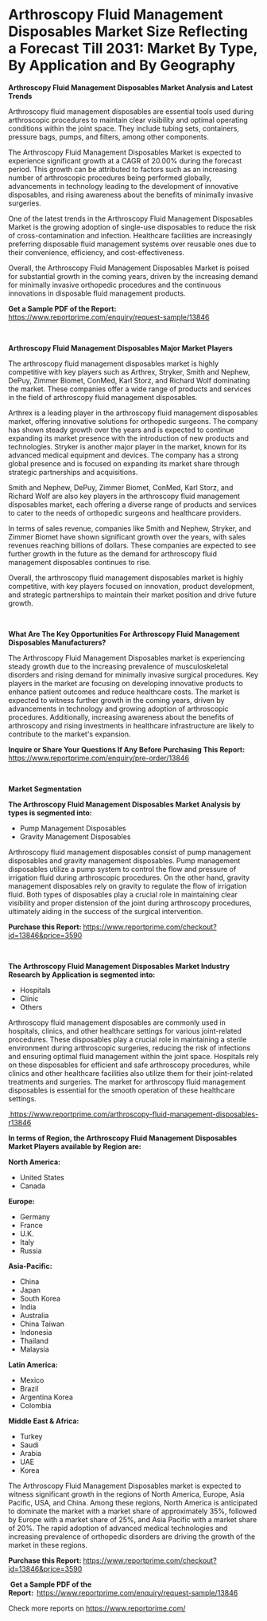 <p><h1>Arthroscopy Fluid Management Disposables Market Size Reflecting a Forecast Till 2031: Market By Type, By Application and By Geography</h1></p><p><strong>Arthroscopy Fluid Management Disposables Market Analysis and Latest Trends</strong></p>
<p><p>Arthroscopy fluid management disposables are essential tools used during arthroscopic procedures to maintain clear visibility and optimal operating conditions within the joint space. They include tubing sets, containers, pressure bags, pumps, and filters, among other components.</p><p>The Arthroscopy Fluid Management Disposables Market is expected to experience significant growth at a CAGR of 20.00% during the forecast period. This growth can be attributed to factors such as an increasing number of arthroscopic procedures being performed globally, advancements in technology leading to the development of innovative disposables, and rising awareness about the benefits of minimally invasive surgeries.</p><p>One of the latest trends in the Arthroscopy Fluid Management Disposables Market is the growing adoption of single-use disposables to reduce the risk of cross-contamination and infection. Healthcare facilities are increasingly preferring disposable fluid management systems over reusable ones due to their convenience, efficiency, and cost-effectiveness.</p><p>Overall, the Arthroscopy Fluid Management Disposables Market is poised for substantial growth in the coming years, driven by the increasing demand for minimally invasive orthopedic procedures and the continuous innovations in disposable fluid management products.</p></p>
<p><strong>Get a Sample PDF of the Report:&nbsp;</strong> <a href="https://www.reportprime.com/enquiry/request-sample/13846">https://www.reportprime.com/enquiry/request-sample/13846</a></p>
<p>&nbsp;</p>
<p><strong>Arthroscopy Fluid Management Disposables Major Market Players</strong></p>
<p><p>The arthroscopy fluid management disposables market is highly competitive with key players such as Arthrex, Stryker, Smith and Nephew, DePuy, Zimmer Biomet, ConMed, Karl Storz, and Richard Wolf dominating the market. These companies offer a wide range of products and services in the field of arthroscopy fluid management disposables.</p><p>Arthrex is a leading player in the arthroscopy fluid management disposables market, offering innovative solutions for orthopedic surgeons. The company has shown steady growth over the years and is expected to continue expanding its market presence with the introduction of new products and technologies. Stryker is another major player in the market, known for its advanced medical equipment and devices. The company has a strong global presence and is focused on expanding its market share through strategic partnerships and acquisitions.</p><p>Smith and Nephew, DePuy, Zimmer Biomet, ConMed, Karl Storz, and Richard Wolf are also key players in the arthroscopy fluid management disposables market, each offering a diverse range of products and services to cater to the needs of orthopedic surgeons and healthcare providers.</p><p>In terms of sales revenue, companies like Smith and Nephew, Stryker, and Zimmer Biomet have shown significant growth over the years, with sales revenues reaching billions of dollars. These companies are expected to see further growth in the future as the demand for arthroscopy fluid management disposables continues to rise.</p><p>Overall, the arthroscopy fluid management disposables market is highly competitive, with key players focused on innovation, product development, and strategic partnerships to maintain their market position and drive future growth.</p></p>
<p>&nbsp;</p>
<p><strong>What Are The Key Opportunities For Arthroscopy Fluid Management Disposables Manufacturers?</strong></p>
<p><p>The Arthroscopy Fluid Management Disposables market is experiencing steady growth due to the increasing prevalence of musculoskeletal disorders and rising demand for minimally invasive surgical procedures. Key players in the market are focusing on developing innovative products to enhance patient outcomes and reduce healthcare costs. The market is expected to witness further growth in the coming years, driven by advancements in technology and growing adoption of arthroscopic procedures. Additionally, increasing awareness about the benefits of arthroscopy and rising investments in healthcare infrastructure are likely to contribute to the market's expansion.</p></p>
<p><strong>Inquire or Share Your Questions If Any Before Purchasing This Report:</strong> <a href="https://www.reportprime.com/enquiry/pre-order/13846">https://www.reportprime.com/enquiry/pre-order/13846</a></p>
<p>&nbsp;</p>
<p><strong>Market Segmentation</strong></p>
<p><strong>The Arthroscopy Fluid Management Disposables Market Analysis by types is segmented into:</strong></p>
<p><ul><li>Pump Management Disposables</li><li>Gravity Management Disposables</li></ul></p>
<p><p>Arthroscopy fluid management disposables consist of pump management disposables and gravity management disposables. Pump management disposables utilize a pump system to control the flow and pressure of irrigation fluid during arthroscopic procedures. On the other hand, gravity management disposables rely on gravity to regulate the flow of irrigation fluid. Both types of disposables play a crucial role in maintaining clear visibility and proper distension of the joint during arthroscopy procedures, ultimately aiding in the success of the surgical intervention.</p></p>
<p><strong>Purchase this Report:&nbsp;</strong><a href="https://www.reportprime.com/checkout?id=13846&price=3590">https://www.reportprime.com/checkout?id=13846&price=3590</a></p>
<p>&nbsp;</p>
<p><strong>The Arthroscopy Fluid Management Disposables Market Industry Research by Application is segmented into:</strong></p>
<p><ul><li>Hospitals</li><li>Clinic</li><li>Others</li></ul></p>
<p><p>Arthroscopy fluid management disposables are commonly used in hospitals, clinics, and other healthcare settings for various joint-related procedures. These disposables play a crucial role in maintaining a sterile environment during arthroscopic surgeries, reducing the risk of infections and ensuring optimal fluid management within the joint space. Hospitals rely on these disposables for efficient and safe arthroscopy procedures, while clinics and other healthcare facilities also utilize them for their joint-related treatments and surgeries. The market for arthroscopy fluid management disposables is essential for the smooth operation of these healthcare settings.</p></p>
<p><a href="https://www.reportprime.com/arthroscopy-fluid-management-disposables-r13846">&nbsp;https://www.reportprime.com/arthroscopy-fluid-management-disposables-r13846</a></p>
<p><strong>In terms of Region, the Arthroscopy Fluid Management Disposables Market Players available by Region are:</strong></p>
<p>
    <p> <strong> North America: </strong>
        <ul>
            <li>United States</li>
            <li>Canada</li>
        </ul>
        </p> 
    <p> <strong> Europe: </strong>
        <ul>
            <li>Germany</li>
            <li>France</li>
            <li>U.K.</li>
            <li>Italy</li>
            <li>Russia</li>
        </ul>
        </p> 
    <p> <strong> Asia-Pacific: </strong>
        <ul>
            <li>China</li>
            <li>Japan</li>
            <li>South Korea</li>
            <li>India</li>
            <li>Australia</li>
            <li>China Taiwan</li>
            <li>Indonesia</li>
            <li>Thailand</li>
            <li>Malaysia</li>
        </ul>
        </p> 
    <p> <strong> Latin America: </strong>
        <ul>
            <li>Mexico</li>
            <li>Brazil</li>
            <li>Argentina Korea</li>
            <li>Colombia</li>
        </ul>
        </p> 
    <p> <strong> Middle East & Africa: </strong>
        <ul>
            <li>Turkey</li>
            <li>Saudi</li>
            <li>Arabia</li>
            <li>UAE</li>
            <li>Korea</li>
        </ul>
    </p>
    </p>
<p><p>The Arthroscopy Fluid Management Disposables market is expected to witness significant growth in the regions of North America, Europe, Asia Pacific, USA, and China. Among these regions, North America is anticipated to dominate the market with a market share of approximately 35%, followed by Europe with a market share of 25%, and Asia Pacific with a market share of 20%. The rapid adoption of advanced medical technologies and increasing prevalence of orthopedic disorders are driving the growth of the market in these regions.</p></p>
<p><strong>Purchase this Report: </strong><a href="https://www.reportprime.com/checkout?id=13846&price=3590">https://www.reportprime.com/checkout?id=13846&price=3590</a></p>
<p>&nbsp;<strong>Get a Sample PDF of the Report:&nbsp;&nbsp;</strong><a href="https://www.reportprime.com/enquiry/request-sample/13846">https://www.reportprime.com/enquiry/request-sample/13846</a></p>
<p><strong></strong></p>
<p>Check more reports on <a href="https://www.reportprime.com/">https://www.reportprime.com/</a></p>